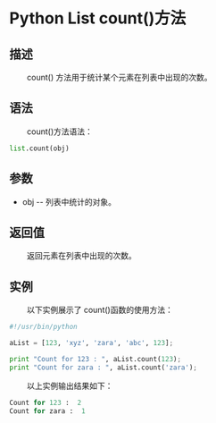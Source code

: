# Python List count()方法
## 描述
&#160;&#160;&#160;&#160;&#160;&#160;&#160;&#160;count() 方法用于统计某个元素在列表中出现的次数。

## 语法
&#160;&#160;&#160;&#160;&#160;&#160;&#160;&#160;count()方法语法：

```python
list.count(obj)
```

## 参数
- obj -- 列表中统计的对象。

## 返回值
&#160;&#160;&#160;&#160;&#160;&#160;&#160;&#160;返回元素在列表中出现的次数。

## 实例
&#160;&#160;&#160;&#160;&#160;&#160;&#160;&#160;以下实例展示了 count()函数的使用方法：

```python
#!/usr/bin/python

aList = [123, 'xyz', 'zara', 'abc', 123];

print "Count for 123 : ", aList.count(123);
print "Count for zara : ", aList.count('zara');
```

&#160;&#160;&#160;&#160;&#160;&#160;&#160;&#160;以上实例输出结果如下：

```python
Count for 123 :  2
Count for zara :  1
```
